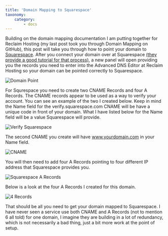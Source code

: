 ```yaml
---
title: 'Domain Mapping to Squarespace'
taxonomy:
    category:
        - docs
---
```

Building on the domain mapping documentation I am putting together for Reclaim Hosting (my last post took you through Domain Mapping on GitHub), this post will take you through how to point your domain to [Squarespace](https://squarespace.com). After you connect your domain over at Squarespace [(they provide a good tutorial for that process)](https://support.squarespace.com/hc/en-us/articles/205812378-Connecting-a-domain-to-your-Squarespace-site), a new panel will open providing you the records you need to enter into the Advanced DNS Editor at Reclaim Hosting so your domain can be pointed correctly to Squarespace.

![Domain Point](http://imgur.com/95Ciw3s.png)

For Squrespace you need to create two CNAME Records and four A Records. The CNAME records appear to be used as a way to verify your account. You can see an example of the two I created below. Keep in mind the Name field for the verify.squarespace.com CNAME will be have a unique code in front of your domain. What I have listed below for the Name field will be a value Squarespace will provide.

![Verify Squarespace](http://imgur.com/eX1xdnb.png)

The second CNAME you create will have www.yourdomain.com in your Name field.

![CNAME](http://imgur.com/9uLLdXs.png)

You will then need to add four A Records pointing to four different IP address that Squarespace provides you.

![Squarespace A Records](http://imgur.com/JS4FhEx.png)

Below is a look at the four A Records I created for this domain.

![4 Records](http://imgur.com/2EqAthY.png)

That should be all you need to get your domain mapped to Squarespace. I have never seen a service use both CNAME and A Records (not to mention 6 all told) for one domain, I imagine  they are building in a lot of redundancy, which is not necessarily a bad thing, just a bit more work at the point of setup.